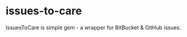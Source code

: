 issues-to-care
==============

IssuesToCare is simple gem - a wrapper for BitBucket &amp; GitHub issues.
